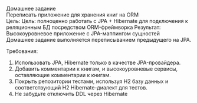 Домашнее задание  
Переписать приложение для хранения книг на ORM  
Цель: Цель: полноценно работать с JPA + Hibernate для подключения к реляционным БД посредством ORM-фреймворка Результат: Высокоуровневое приложение с JPA-маппингом сущностей  
Домашнее задание выполняется переписыванием предыдущего на JPA.  

Требования:
1. Использовать JPA, Hibernate только в качестве JPA-провайдера.
2. Добавить комментарии к книгам, и высокоуровневые сервисы, оставляющие комментарии к книгам.
3. Покрыть репозитории тестами, используя H2 базу данных и соответствующий H2 Hibernate-диалект для тестов.
4. Не забудьте отключить DDL через Hibernate
